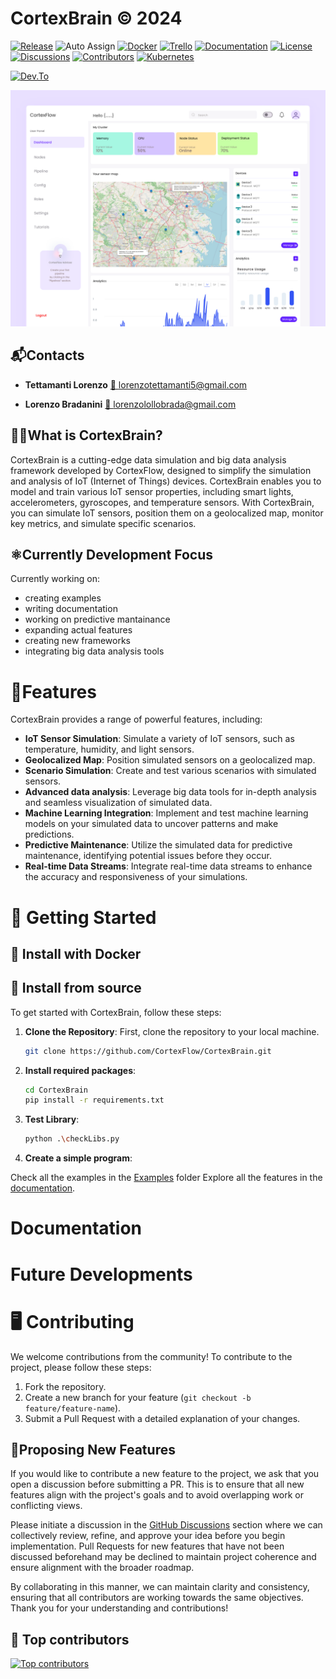 # CortexBrain © 2024 

[![Release](https://img.shields.io/badge/Release-Currently%20under%20development-red?style=flat-square&logo=github)](https://github.com/CortexFlow/CortexBrain/releases) 
![Auto Assign](https://img.shields.io/github/actions/workflow/status/CortexFlow/CortexBrain/auto-assign.yml?style=flat-square&logo=github&logoColor=white)
[![Docker](https://img.shields.io/badge/Docker-Containerized-%232496ED.svg?style=flat-square&logo=docker&logoColor=white)](https://www.docker.com)
[![Trello](https://img.shields.io/badge/Trello-Project%20Management-%23026AA7.svg?style=flat-square&logo=Trello&logoColor=white)](https://trello.com/invite/b/66c731aab6030598aef7aed3/ATTIdfd7d08e42dca6f8b56a8b26f499ab8c95EB547E/cortexbrain)
[![Documentation](https://img.shields.io/badge/Docs-In%20Progress-red?style=flat-square&logo=readthedocs&logoColor=white)](./doc.md)
[![License](https://img.shields.io/badge/License-Apache%202.0-blue.svg?style=flat-square&logo=open-source-initiative&logoColor=white)](./LICENSE)
[![Discussions](https://img.shields.io/github/discussions/CortexFlow/CortexBrain?style=flat-square&logo=github-discussions&logoColor=white)](https://github.com/CortexFlow/CortexBrain/discussions)
[![Contributors](https://img.shields.io/badge/Contributors-Welcome-brightgreen?style=flat-square&logo=github&logoColor=white)](https://github.com/CortexFlow/CortexBrain#contributing)
[![Kubernetes](https://img.shields.io/badge/Kubernetes-Orchestrator-%23326CE5.svg?style=flat-square&logo=Kubernetes&logoColor=white)](https://kubernetes.io)  

[![Dev.To](https://img.shields.io/badge/dev.to-Community-%23326CE5.svg?style=flat-square&logo=Dev.To&logoColor=white)](https://dev.to/cortexflow)
 

![alt text](app.png)

## 📬Contacts

- **Tettamanti Lorenzo**  [📧 lorenzotettamanti5@gmail.com](mailto:lorenzotettamanti5@gmail.com)

- **Lorenzo Bradanini**  [📧 lorenzolollobrada@gmail.com](mailto:lorenzolollobrada@gmail.com)

## 🧑‍💻What is CortexBrain?

CortexBrain is a cutting-edge data simulation and big data analysis framework developed by CortexFlow, designed to simplify the simulation and analysis of IoT (Internet of Things) devices. CortexBrain enables you to model and train various IoT sensor properties, including smart lights, accelerometers, gyroscopes, and temperature sensors. With CortexBrain, you can simulate IoT sensors, position them on a geolocalized map, monitor key metrics, and simulate specific scenarios.

## ⚛️Currently Development Focus

Currently working on:

- creating examples
- writing documentation
- working on predictive mantainance
- expanding actual features
- creating new frameworks
- integrating big data analysis tools

# 🧪Features

CortexBrain provides a range of powerful features, including:

- **IoT Sensor Simulation**: Simulate a variety of IoT sensors, such as temperature, humidity, and light sensors.
- **Geolocalized Map**: Position simulated sensors on a geolocalized map.
- **Scenario Simulation**: Create and test various scenarios with simulated sensors.
-  **Advanced data analysis**: Leverage big data tools for in-depth analysis and seamless visualization of simulated data.
-  **Machine Learning Integration**: Implement and test machine learning models on your simulated data to uncover patterns and make predictions.
-  **Predictive Maintenance**: Utilize the simulated data for predictive maintenance, identifying potential issues before they occur.
-  **Real-time Data Streams**: Integrate real-time data streams to enhance the accuracy and responsiveness of your simulations.  

# 🤖 Getting Started
## 🐋 Install with Docker
## 🥷 Install from source
To get started with CortexBrain, follow these steps:

1. **Clone the Repository**: First, clone the repository to your local machine.

   ```bash
   git clone https://github.com/CortexFlow/CortexBrain.git
    ```

2. **Install required packages**:

   ```bash
   cd CortexBrain
   pip install -r requirements.txt

3. **Test Library**:

   ```bash
   python .\checkLibs.py

4. **Create a simple program**:



Check all the examples in the [Examples](./Examples/) folder
Explore all the features in the [documentation](doc.md).

# Documentation


# Future Developments

# 🖥️ Contributing

We welcome contributions from the community! To contribute to the project, please follow these steps:

1. Fork the repository.
2. Create a new branch for your feature (`git checkout -b feature/feature-name`).
3. Submit a Pull Request with a detailed explanation of your changes.

## 🙋**Proposing New Features**

If you would like to contribute a new feature to the project, we ask that you open a discussion before submitting a PR. This is to ensure that all new features align with the project's goals and to avoid overlapping work or conflicting views.

Please initiate a discussion in the [GitHub Discussions](https://github.com/CortexFlow/CortexBrain/discussions) section where we can collectively review, refine, and approve your idea before you begin implementation. Pull Requests for new features that have not been discussed beforehand may be declined to maintain project coherence and ensure alignment with the broader roadmap.

By collaborating in this manner, we can maintain clarity and consistency, ensuring that all contributors are working towards the same objectives. Thank you for your understanding and contributions!

## 🐐 Top contributors
[![Top contributors](https://images.repography.com/54717595/CortexFlow/CortexBrain/top-contributors/bRL3WTk3lP0LlkiA2QM-GAH_NLqgBwcXYg8aH_s_9Fg/_YHQeQ-ptyH2aRy6rfxNfiMSSDWLoxKWQgKovd2sKJM_table.svg)](https://github.com/CortexFlow/CortexBrain/graphs/contributors)
